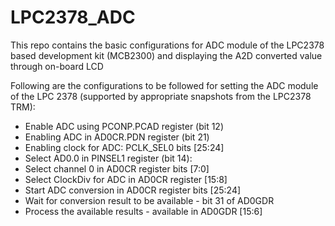 # LPC2378_ADC
This repo contains the basic configurations for ADC module of the LPC2378 based development kit (MCB2300) and displaying the A2D converted value through on-board LCD

Following are the configurations to be followed for setting the ADC module of the LPC 2378 (supported by appropriate snapshots from the LPC2378 TRM):
- Enable ADC using PCONP.PCAD register (bit 12)
- Enabling ADC in AD0CR.PDN register (bit 21)
- Enabling clock for ADC: PCLK_SEL0 bits [25:24]
- Select AD0.0 in PINSEL1 register (bit 14):
- Select channel 0 in AD0CR register bits [7:0]
- Select ClockDiv for ADC in AD0CR register [15:8]
- Start ADC conversion in AD0CR register bits [25:24]
- Wait for conversion result to be available - bit 31 of AD0GDR
- Process the available results - available in AD0GDR [15:6]
